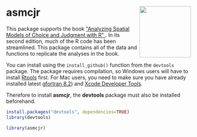 # asmcjr <img src="https://quantoid.net/files/images/booksticker.png" width="140" align="right" /> <br /> 


This package supports the book ["Analyzing Spatial Models of Choice and Judgment with R" ](https://www.crcpress.com/Analyzing-Spatial-Models-of-Choice-and-Judgment-with-R/Armstrong-II-Bakker-Carroll-Hare-Poole-Rosenthal/p/book/9781466517158).  In its second edition, much of the R code has been streamlined.   This package contains all of the data and functions to replicate the analyses in the book. 

You can install using the `install_github()` function from the `devtools` package.  The package requires compilation, so Windows users will have to install [Rtools](https://cran.r-project.org/bin/windows/Rtools/) first.  For Mac users, you need to  make sure you have already installed latest [gfortran 8.2](https://github.com/fxcoudert/gfortran-for-macOS/releases)) and [Xcode Developer Tools](https://developer.apple.com/support/xcode/).



Therefore to install __asmcjr__, the __devtools__ package must also be installed beforehand. 
```r
install.packages("devtools", dependencies=TRUE)
library(devtools)

library(asmcjr)
```


